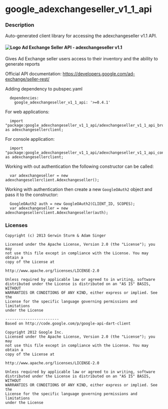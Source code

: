 # google_adexchangeseller_v1_1_api

### Description

Auto-generated client library for accessing the adexchangeseller v1.1 API.

#### ![Logo](http://www.google.com/images/icons/product/doubleclick-16.gif) Ad Exchange Seller API - adexchangeseller v1.1

Gives Ad Exchange seller users access to their inventory and the ability to generate reports

Official API documentation: https://developers.google.com/ad-exchange/seller-rest/

Adding dependency to pubspec.yaml

```
  dependencies:
    google_adexchangeseller_v1_1_api: '>=0.4.1'
```

For web applications:

```
  import "package:google_adexchangeseller_v1_1_api/adexchangeseller_v1_1_api_browser.dart" as adexchangesellerclient;
```

For console application:

```
  import "package:google_adexchangeseller_v1_1_api/adexchangeseller_v1_1_api_console.dart" as adexchangesellerclient;
```

Working with out authentication the following constructor can be called:

```
  var adexchangeseller = new adexchangesellerclient.Adexchangeseller();
```

Working with authentication then create a new `GoogleOAuth2` object and pass it to the constructor:


```
  GoogleOAuth2 auth = new GoogleOAuth2(CLIENT_ID, SCOPES);
  var adexchangeseller = new adexchangesellerclient.Adexchangeseller(auth);
```

### Licenses

```
Copyright (c) 2013 Gerwin Sturm & Adam Singer

Licensed under the Apache License, Version 2.0 (the "License"); you may 
not use this file except in compliance with the License. You may obtain a 
copy of the License at

http://www.apache.org/licenses/LICENSE-2.0

Unless required by applicable law or agreed to in writing, software
distributed under the License is distributed on an "AS IS" BASIS, WITHOUT
WARRANTIES OR CONDITIONS OF ANY KIND, either express or implied. See the
License for the specific language governing permissions and limitations 
under the License

------------------------
Based on http://code.google.com/p/google-api-dart-client

Copyright 2012 Google Inc.
Licensed under the Apache License, Version 2.0 (the "License"); you may 
not use this file except in compliance with the License. You may obtain a
copy of the License at

http://www.apache.org/licenses/LICENSE-2.0

Unless required by applicable law or agreed to in writing, software
distributed under the License is distributed on an "AS IS" BASIS, WITHOUT
WARRANTIES OR CONDITIONS OF ANY KIND, either express or implied. See the
License for the specific language governing permissions and limitations 
under the License

```
